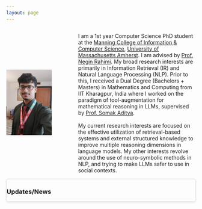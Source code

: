 ```yaml
---
layout: page
---
```


<div style="display: flex; align-items: center;">
  <div style="flex: 0 0 30%; text-align: left;">
    <img src="debrup.png" alt="Description of image" style="max-width: 80%; height: auto;">
  </div>
  <div style="flex: 1; margin-left: 40px;">
    
   I am a 1st year Computer Science PhD student at the <a href="https://www.cics.umass.edu/">Manning College of Information & Computer Science</a>, <a href="https://www.umass.edu/">University of Massachusetts Amherst</a>. I am advised by  <a href="https://people.cs.umass.edu/~rahimi/">Prof. Negin Rahimi</a>. My broad research interests are primarily in Information Retrieval (IR) and Natural Language Processing (NLP). Prior to this, I received a Dual Degree (Bachelors + Masters) in Mathematics and Computing from IIT Kharagpur, India where I worked on the paradigm of tool-augmentation for mathematical reasoning in LLMs, supervised by <a href="https://adityasomak.github.io/">Prof. Somak Aditya</a>.
    <br/><br/>
    My current research interests are focused on the effective utilization of retrieval-based systems and external structured knowledge to improve multiple reasoning dimensions in language models. My other interests revolve around the use of neuro-symbolic methods in NLP, and trying to make LLMs safer to use in social contexts.
  </div>
</div>

<section id="updates">
  <h3>Updates/News</h3>
  <div class="update-container">
    <div class="update active">  <h4>(06/24) Presented an in-person poster on "MATHSENSEI: A Tool-Augmented Large Language Model for Mathematical Reasoning" at NAACL 2024 Mexico City</h4>
    </div>
    <div class="update">
      <h4>(04/24) Accepted as a CS PHD Student at UMass Amherst - advised by Negin Rahimi!</h4>
    </div>
    <div class="update">
      <h4>(12/23) Completed my internship at Rakuten Global Inc., Language and Speech Team, RIT India.</h4>
    </div>
  </div>
  <button id="prev-update">&#8592;</button>
  <button id="next-update">&#8594;</button>
</section>

<style>

#updates {
  border: 1px solid #ddd; /* Add a border */
  border-radius: 5px; /* Add rounded corners */
  box-shadow: 0px 2px 5px rgba(0, 0, 0, 0.1); /* Add a subtle shadow */
}
  
.update-container {
  overflow: hidden; /* This is important for handling content overflow */
  width: 100%; /* Adjust width as needed */
  position: relative; /* Needed for absolute positioning of updates */
}

.update {
  position: absolute;  /* Make updates absolute for transition effect */
  top: 0;
  left: 0;
  width: 100%;  /* Ensure updates fill the container width */
  transition: transform 0.5s ease-in-out; /* Add transition effect */
  opacity: 0;  /* Initially hide all updates */
  padding: 10px; /* Add some padding for better look */
  border-bottom: 1px solid #ddd; /* Add a border for separation */
}

.update.active {
  opacity: 1;  /* Make the first update visible */
  transform: translateX(0); /* Set initial position for active update */
}

.update:not(.active) {
  transform: translateX(100%); /* Position inactive updates off-screen */
}

#prev-update, #next-update {
  /* Style navigation buttons as needed */
  display: none; /* Hide buttons initially */
}

@media (hover: hover) { /* Show buttons on hover for better UX  */
  #updates:hover #prev-update, 
  #updates:hover #next-update {
    display: inline-block; /* Show buttons on hover */
  }
}
</style>



  
